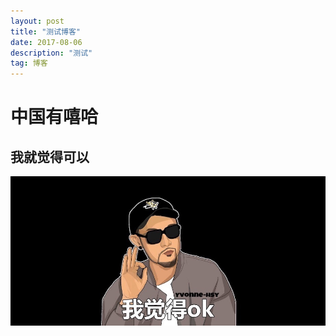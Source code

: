 ```yaml
---
layout: post
title: "测试博客"
date: 2017-08-06 
description: "测试"
tag: 博客 
---   
```


# 中国有嘻哈
## 我就觉得可以
<div align="center"><img src="/images/posts/2017-08-06/ok.png"/></div>